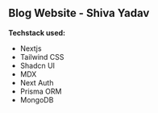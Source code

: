 ## Blog Website - Shiva Yadav

**Techstack used:**
- Nextjs
- Tailwind CSS
- Shadcn UI
- MDX
- Next Auth
- Prisma ORM
- MongoDB
